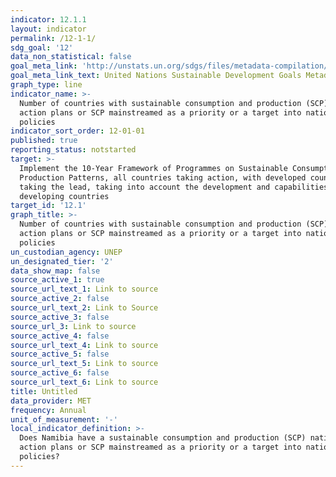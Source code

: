 ```yaml
---
indicator: 12.1.1
layout: indicator
permalink: /12-1-1/
sdg_goal: '12'
data_non_statistical: false
goal_meta_link: 'http://unstats.un.org/sdgs/files/metadata-compilation/Metadata-Goal-12.pdf'
goal_meta_link_text: United Nations Sustainable Development Goals Metadata (pdf 782kB)
graph_type: line
indicator_name: >-
  Number of countries with sustainable consumption and production (SCP) national
  action plans or SCP mainstreamed as a priority or a target into national
  policies
indicator_sort_order: 12-01-01
published: true
reporting_status: notstarted
target: >-
  Implement the 10-Year Framework of Programmes on Sustainable Consumption and
  Production Patterns, all countries taking action, with developed countries
  taking the lead, taking into account the development and capabilities of
  developing countries
target_id: '12.1'
graph_title: >-
  Number of countries with sustainable consumption and production (SCP) national
  action plans or SCP mainstreamed as a priority or a target into national
  policies
un_custodian_agency: UNEP
un_designated_tier: '2'
data_show_map: false
source_active_1: true
source_url_text_1: Link to source
source_active_2: false
source_url_text_2: Link to Source
source_active_3: false
source_url_3: Link to source
source_active_4: false
source_url_text_4: Link to source
source_active_5: false
source_url_text_5: Link to source
source_active_6: false
source_url_text_6: Link to source
title: Untitled
data_provider: MET
frequency: Annual
unit_of_measurement: '-'
local_indicator_definition: >-
  Does Namibia have a sustainable consumption and production (SCP) national
  action plans or SCP mainstreamed as a priority or a target into national
  policies?
---
```

